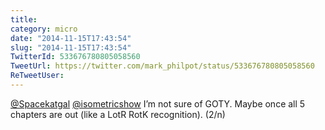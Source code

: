 ```yaml
---
title: 
category: micro
date: "2014-11-15T17:43:54"
slug: "2014-11-15T17:43:54"
TwitterId: 533676780805058560
TweetUrl: https://twitter.com/mark_philpot/status/533676780805058560
ReTweetUser: 
---
```


[@Spacekatgal](https://twitter.com/Spacekatgal) [@isometricshow](https://twitter.com/isometricshow) I’m not sure of GOTY. Maybe once all 5 chapters are out (like a LotR RotK recognition).  (2/n)